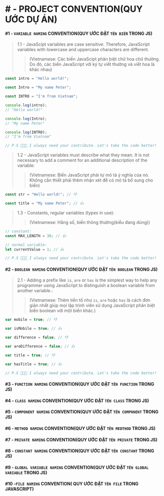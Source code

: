 # # - PROJECT CONVENTION(QUY ƯỚC DỰ ÁN)

#### #1 - `VARIABLE NAMING` CONVENTION(QUY ƯỚC ĐẶT `TÊN BIẾN` TRONG JS)

> 1.1 - JavaScipt variables are case sensitive. Therefore, JavaScript variables with lowercase and uppercase characters are different.
>
> > (Vietnamese: Các biến JavaScipt phân biệt chữ hoa chữ thường. Do đó, các biến JavaScript với ký tự viết thường và viết hoa là khác nhau)

```js
const intro = "Hello world!";

const Intro = "My name Peter";

const INTRO = "I'm from Vietnam";

console.log(intro);
// "Hello world!"

console.log(Intro);
// "My name Peter"

console.log(INTRO);
// "I'm from Vietnam"

// P.S 👨🏻‍💻 I always need your contribute. Let's take the code better!
```

> 1.2 - JavaScript variables must describe what they mean. It is not necessary to add a comment for an additional description of the variable:
>
> > (Vietnamese: Biến JavaScript phải tự mô tả ý nghĩa của nó. Không cần thiết phải thêm nhận xét để có mô tả bổ sung cho biến)

```js
const str = "Hello world!"; // 👎

const title = "My name Peter"; // 👍
```

> 1.3 - Constants, regular variables (types in use):
>
> > (Vietnamese: Hằng số, biến thông thường(kiểu đang dùng))

```js
// constant:
const MAX_LENGTH = 30; // 👍

// normal variable:
let currentValue = 1; // 👍

// P.S 👨🏻‍💻 I always need your contribute. Let's take the code better!
```

#### #2 - `BOOLEAN NAMING` CONVENTION(QUY ƯỚC ĐẶT `TÊN BOOLEAN` TRONG JS)

> 2.1 - Adding a prefix like `is`, `are` or `has` is the simplest way to help any programmer using JavaScript to distinguish a boolean variable from another variable.:
>
> > (Vietnamese: Thêm tiền tố như `is`, `are` hoặc `has` là cách đơn giản nhất giúp mọi lập trình viên sử dụng JavaScript phân biệt biến boolean với một biến khác.)

```js
var mobile = true; // 👎

var isMobile = true; // 👍

var difference = false; // 👎

var areDifference = false; // 👍

var title = true; // 👎

var hasTitle = true; // 👍

// P.S 👨🏻‍💻 I always need your contribute. Let's take the code better!
```

#### #3 - `FUNCTION NAMING` CONVENTION(QUY ƯỚC ĐẶT `TÊN FUNCTION` TRONG JS)

#### #4 - `CLASS NAMING` CONVENTION(QUY ƯỚC ĐẶT `TÊN CLASS` TRONG JS)

#### #5 - `COMPONENT NAMING` CONVENTION(QUY ƯỚC ĐẶT `TÊN COMPONENT` TRONG JS)

#### #6 - `METHOD NAMING` CONVENTION(QUY ƯỚC ĐẶT `TÊN MEDTHOD` TRONG JS)

#### #7 - `PRIVATE NAMING` CONVENTION(QUY ƯỚC ĐẶT `TÊN PRIVATE` TRONG JS)

#### #8 - `CONSTANT NAMING` CONVENTION(QUY ƯỚC ĐẶT `TÊN CONSTANT` TRONG JS)

#### #9 - `GLOBAL VARIABLE NAMING` CONVENTION(QUY ƯỚC ĐẶT `TÊN GLOBAL VARIABLE` TRONG JS)

#### #10 -`FILE NAMING` CONVENTION( QUY ƯỚC ĐẶT `TÊN FILE` TRONG JAVASCRIPT)
